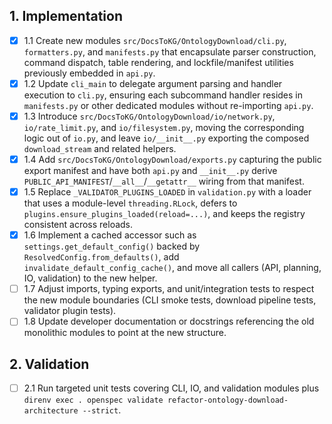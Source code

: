 ## 1. Implementation
- [x] 1.1 Create new modules `src/DocsToKG/OntologyDownload/cli.py`, `formatters.py`, and `manifests.py` that encapsulate parser construction, command dispatch, table rendering, and lockfile/manifest utilities previously embedded in `api.py`.
- [x] 1.2 Update `cli_main` to delegate argument parsing and handler execution to `cli.py`, ensuring each subcommand handler resides in `manifests.py` or other dedicated modules without re-importing `api.py`.
- [x] 1.3 Introduce `src/DocsToKG/OntologyDownload/io/network.py`, `io/rate_limit.py`, and `io/filesystem.py`, moving the corresponding logic out of `io.py`, and leave `io/__init__.py` exporting the composed `download_stream` and related helpers.
- [x] 1.4 Add `src/DocsToKG/OntologyDownload/exports.py` capturing the public export manifest and have both `api.py` and `__init__.py` derive `PUBLIC_API_MANIFEST`/`__all__`/`__getattr__` wiring from that manifest.
- [x] 1.5 Replace `_VALIDATOR_PLUGINS_LOADED` in `validation.py` with a loader that uses a module-level `threading.RLock`, defers to `plugins.ensure_plugins_loaded(reload=...)`, and keeps the registry consistent across reloads.
- [x] 1.6 Implement a cached accessor such as `settings.get_default_config()` backed by `ResolvedConfig.from_defaults()`, add `invalidate_default_config_cache()`, and move all callers (API, planning, IO, validation) to the new helper.
- [ ] 1.7 Adjust imports, typing exports, and unit/integration tests to respect the new module boundaries (CLI smoke tests, download pipeline tests, validator plugin tests).
- [ ] 1.8 Update developer documentation or docstrings referencing the old monolithic modules to point at the new structure.

## 2. Validation
- [ ] 2.1 Run targeted unit tests covering CLI, IO, and validation modules plus `direnv exec . openspec validate refactor-ontology-download-architecture --strict`.
